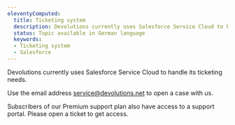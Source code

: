 ```yaml
---
eleventyComputed:
  title: Ticketing system
  description: Devolutions currently uses Salesforce Service Cloud to handle its ticketing needs. Use the email address service@devolutions.net to open a case with us.
  status: Topic available in German language
  keywords:
  - Ticketing system
  - Salesforce
---
```

Devolutions currently uses Salesforce Service Cloud to handle its ticketing needs.

Use the email address [service@devolutions.net](mailto:service@devolutions.net) to open a case with us.

Subscribers of our Premium support plan also have access to a support portal. Please open a ticket to get access.
